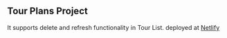 ## Tour Plans Project 
It supports delete and refresh functionality in Tour List.
deployed at [Netlify](https://unruffled-lovelace-9579c5.netlify.app/)
